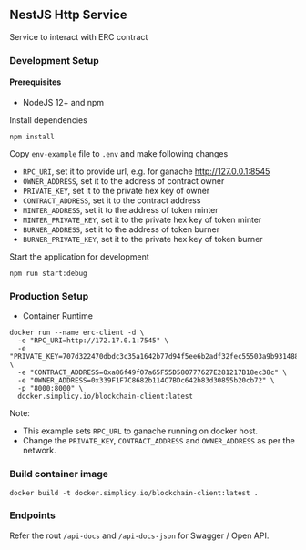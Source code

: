 ## NestJS Http Service

Service to interact with ERC contract

### Development Setup

#### Prerequisites

- NodeJS 12+ and npm

Install dependencies

```shell
npm install
```

Copy `env-example` file to `.env` and make following changes

- `RPC_URI`, set it to provide url, e.g. for ganache http://127.0.0.1:8545
- `OWNER_ADDRESS`, set it to the address of contract owner
- `PRIVATE_KEY`, set it to the private hex key of owner
- `CONTRACT_ADDRESS`, set it to the contract address
- `MINTER_ADDRESS`, set it to the address of token minter
- `MINTER_PRIVATE_KEY`, set it to the private hex key of token minter
- `BURNER_ADDRESS`, set it to the address of token burner
- `BURNER_PRIVATE_KEY`, set it to the private hex key of token burner

Start the application for development

```shell
npm run start:debug
```

### Production Setup

- Container Runtime

```shell
docker run --name erc-client -d \
  -e "RPC_URI=http://172.17.0.1:7545" \
  -e "PRIVATE_KEY=707d322470dbdc3c35a1642b77d94f5ee6b2adf32fec55503a9b9314888bb7ab" \
  -e "CONTRACT_ADDRESS=0xa86f49f07a65F55D580777627E281217B18ec38c" \
  -e "OWNER_ADDRESS=0x339F1F7C8682b114C7BDc642b83d30855b20cb72" \
  -p "8000:8000" \
  docker.simplicy.io/blockchain-client:latest
```

Note:
- This example sets `RPC_URL` to ganache running on docker host.
- Change the `PRIVATE_KEY`, `CONTRACT_ADDRESS` and `OWNER_ADDRESS` as per the network.


### Build container image

```shell
docker build -t docker.simplicy.io/blockchain-client:latest .
```

### Endpoints

Refer the rout `/api-docs` and `/api-docs-json` for Swagger / Open API.

